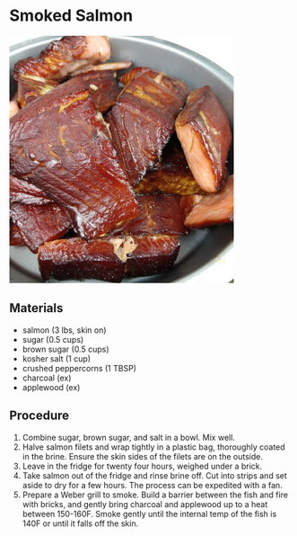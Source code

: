 # Smoked Salmon

![](images/smoked-salmon.jpg)

## Materials

- salmon (3 lbs, skin on)
- sugar (0.5 cups)
- brown sugar (0.5 cups)
- kosher salt (1 cup)
- crushed peppercorns (1 TBSP)
- charcoal (ex)
- applewood (ex)

## Procedure

1. Combine sugar, brown sugar, and salt in a bowl.  Mix well.
2. Halve salmon filets and wrap tightly in a plastic bag, thoroughly
   coated in the brine.  Ensure the skin sides of the filets are on
   the outside.
3. Leave in the fridge for twenty four hours, weighed under a brick.
4. Take salmon out of the fridge and rinse brine off.  Cut into strips
   and set aside to dry for a few hours.  The process can be expedited
   with a fan.
5. Prepare a Weber grill to smoke.  Build a barrier between the fish
   and fire with bricks, and gently bring charcoal and applewood up to
   a heat between 150-160F.  Smoke gently until the internal temp of
   the fish is 140F or until it falls off the skin.
